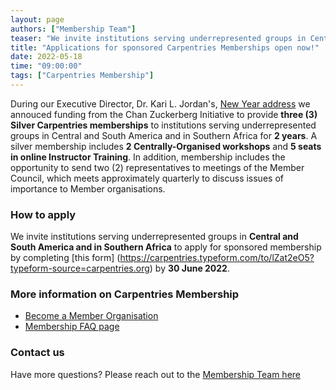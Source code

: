 ```yaml
---
layout: page
authors: ["Membership Team"]
teaser: "We invite institutions serving underrepresented groups in Central and South America and in Southern Africa to apply for sponsored membership."
title: "Applications for sponsored Carpentries Memberships open now!"
date: 2022-05-18
time: "09:00:00"
tags: ["Carpentries Membership"]
---
```


During our Executive Director, Dr. Kari L. Jordan's, [New Year address](https://carpentries.org/blog/2022/01/executive-director-new-years-message/) we annouced funding 
from the Chan Zuckerberg Initiative to provide **three (3) Silver Carpentries memberships** to institutions serving underrepresented groups in Central and South 
America and in Southern Africa for **2 years**. A silver membership includes **2 Centrally-Organised workshops** and **5 seats in online Instructor Training**.
In addition, membership includes the opportunity to send two (2) representatives to meetings of the Member Council, which meets approximately quarterly to discuss issues 
of importance to Member organisations.

### How to apply

We invite institutions serving underrepresented groups in **Central and South America and in Southern Africa** to apply for sponsored membership by completing [this form]
(https://carpentries.typeform.com/to/lZat2eO5?typeform-source=carpentries.org) by **30 June 2022**. 

### More information on Carpentries Membership

- [Become a Member Organisation](https://carpentries.org/membership/)
- [Membership FAQ page](https://carpentries.org/member_faq/) 

### Contact us
 
Have more questions? Please reach out to the [Membership Team here](emailto:membership@carpentries.org) 
